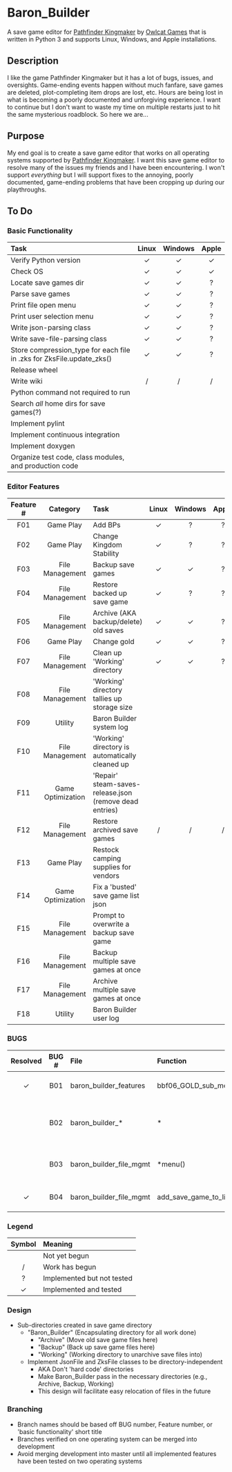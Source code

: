 # Baron_Builder

A save game editor for [Pathfinder Kingmaker](https://en.wikipedia.org/wiki/Pathfinder:_Kingmaker) by [Owlcat Games](https://owlcatgames.com/) that is written in Python 3 and supports Linux, Windows, and Apple installations.

## Description

I like the game Pathfinder Kingmaker but it has a lot of bugs, issues, and oversights.  Game-ending events happen without much fanfare, save games are deleted, plot-completing item drops are lost, etc.  Hours are being lost in what is becoming a poorly documented and unforgiving experience.  I want to continue but I don't want to waste my time on multiple restarts just to hit the same mysterious roadblock.  So here we are...

## Purpose

My end goal is to create a save game editor that works on all operating systems supported by [Pathfinder Kingmaker](https://en.wikipedia.org/wiki/Pathfinder:_Kingmaker).  I want this save game editor to resolve many of the issues my friends and I have been encountering.  I won't support _everything_ but I will support fixes to the annoying, poorly documented, game-ending problems that have been cropping up during our playthroughs.

## To Do

### Basic Functionality

| Task | Linux | Windows | Apple |
| :--- | :---: | :-----: | :---: |
| Verify Python version | ✓ | ✓ | ✓ |
| Check OS | ✓ | ✓ | ✓ |
| Locate save games dir | ✓ | ✓ | ? |
| Parse save games | ✓ | ✓ | ? |
| Print file open menu | ✓ | ✓ | ? |
| Print user selection menu | ✓ | ✓ | ? |
| Write json-parsing class | ✓ | ✓ | ? |
| Write save-file-parsing class | ✓ | ✓ | ? |
| Store compression_type for each file in .zks for ZksFile.update_zks() | ✓ | ✓ | ? |
| Release wheel | | | |
| Write wiki | / | / | / |
| Python command not required to run | | | |
| Search _all_ home dirs for save games(?) | | | |
| Implement pylint | | | |
| Implement continuous integration | | | |
| Implement doxygen | | | |
| Organize test code, class modules, and production code | | | |

### Editor Features 

| Feature # | Category          | Task | Linux | Windows | Apple |
| :-------: | :---------------: | :--- | :---: | :-----: | :---: |
| F01       | Game Play         | Add BPs | ✓ | ? | ? |
| F02       | Game Play         | Change Kingdom Stability | ✓ | ? | ? |
| F03       | File Management   | Backup save games | ✓ | ✓ | ? |
| F04       | File Management   | Restore backed up save game | ✓ | ? | ? |
| F05       | File Management   | Archive (AKA backup/delete) old saves | ✓ | ✓ | ? |
| F06       | Game Play         | Change gold | ✓ | ✓ | ? |
| F07       | File Management   | Clean up 'Working' directory | ✓ | ✓ | ? |
| F08       | File Management   | 'Working' directory tallies up storage size | | | |
| F09       | Utility           | Baron Builder system log | | | |
| F10       | File Management   | 'Working' directory is automatically cleaned up | | | |
| F11       | Game Optimization | 'Repair' steam-saves-release.json (remove dead entries) | | | |
| F12       | File Management   | Restore archived save games | / | / | / |
| F13       | Game Play         | Restock camping supplies for vendors | | | |
| F14       | Game Optimization | Fix a 'busted' save game list json | | | |
| F15       | File Management   | Prompt to overwrite a backup save game | | | |
| F16       | File Management   | Backup multiple save games at once | | | |
| F17       | File Management   | Archive multiple save games at once | | | |
| F18       | Utility           | Baron Builder user log | | | |

### BUGS

| Resolved | BUG # | File | Function | Details |
| :------: | :---: | :--- | :------- | :------ |
| ✓ | B01 | baron_builder_features | bbf06_GOLD_sub_menu | Menu allows default gold to exceed max macro |
|   | B02 | baron_builder_* | * | Refactor * to raise Exception for failure/error and capture/silence/interpret in baron_builder.py |
|   | B03 | baron_builder_file_mgmt | *menu() | Refactor top level menus to validate input once, at the highest appropriate level |
| ✓ | B04 | baron_builder_file_mgmt | add_save_game_to_list() | "Add save games" doesn't check for prior existence (fixed in F04) |

### Legend

| Symbol | Meaning |
| :----: | :------ |
| | Not yet begun |
| / | Work has begun |
| ? | Implemented but not tested |
| ✓ | Implemented and tested |

### Design

* Sub-directories created in save game directory
	* "Baron_Builder" (Encapsulating directory for all work done)
		* "Archive" (Move old save game files here)
		* "Backup" (Back up save game files here)
		* "Working" (Working directory to unarchive save files into)
	* Implement JsonFile and ZksFile classes to be directory-independent
		* AKA Don't 'hard code' directories
		* Make Baron_Builder pass in the necessary directories (e.g., Archive, Backup, Working)
		* This design will facilitate easy relocation of files in the future

### Branching

* Branch names should be based off BUG number, Feature number, or 'basic functionality' short title
* Branches verified on one operating system can be merged into development
* Avoid merging development into master until all implemented features have been tested on two operating systems